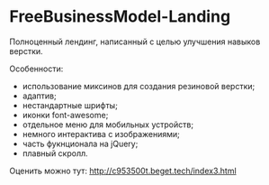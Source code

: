 # FreeBusinessModel-Landing

Полноценный лендинг, написанный с целью улучшения навыков верстки.

Особенности:

- использование миксинов для создания резиновой верстки;
- адаптив;
- нестандартные шрифты;
- иконки font-awesome;
- отдельное меню для мобильных устройств;
- немного интерактива с изображениями;
- часть фукнционала на jQuery;
- плавный скролл.

Оценить можно тут: http://c953500t.beget.tech/index3.html
